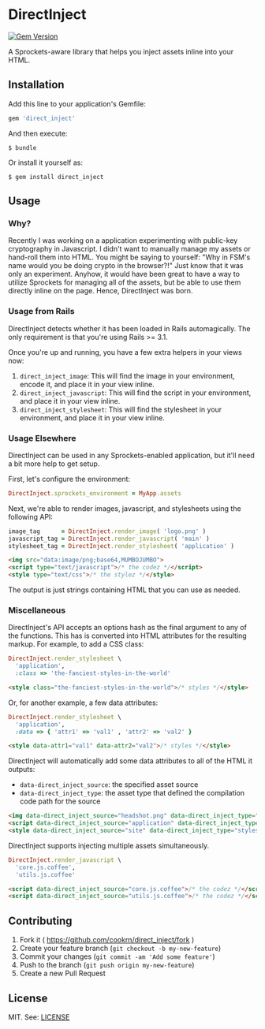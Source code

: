 DirectInject
============

[![Gem Version](https://badge.fury.io/rb/direct_inject.svg)](http://badge.fury.io/rb/direct_inject)

A Sprockets-aware library that helps you inject assets inline into your HTML.

## Installation

Add this line to your application's Gemfile:

```ruby
gem 'direct_inject'
```

And then execute:

    $ bundle

Or install it yourself as:

    $ gem install direct_inject

## Usage

### Why?

Recently I was working on a application experimenting with public-key
cryptography in Javascript. I didn't want to manually manage my assets
or hand-roll them into HTML. You might be saying to yourself: "Why in
FSM's name would you be doing crypto in the browser?!" Just know that it
was only an experiment. Anyhow, it would have been great to have a way
to utilize Sprockets for managing all of the assets, but be able to
use them directly inline on the page. Hence, DirectInject was born.

### Usage from Rails

DirectInject detects whether it has been loaded in Rails automagically.
The only requirement is that you're using Rails >= 3.1.

Once you're up and running, you have a few extra helpers in your views
now:

1. `direct_inject_image`: This will find the image in your environment,
    encode it, and place it in your view inline.
2. `direct_inject_javascript`: This will find the script in your environment,
    and place it in your view inline.
3. `direct_inject_stylesheet`: This will find the stylesheet in your environment,
    and place it in your view inline.

### Usage Elsewhere

DirectInject can be used in any Sprockets-enabled application, but it'll
need a bit more help to get setup.

First, let's configure the environment:

```ruby
DirectInject.sprockets_environment = MyApp.assets
```

Next, we're able to render images, javascript, and stylesheets using the
following API:

```ruby
image_tag      = DirectInject.render_image( 'logo.png' )
javascript_tag = DirectInject.render_javascript( 'main' )
stylesheet_tag = DirectInject.render_stylesheet( 'application' )
```

```html
<img src="data:image/png;base64,MUMBOJUMBO">
<script type="text/javascript">/* the codez */</script>
<style type="text/css">/* the stylez */</style>
```

The output is just strings containing HTML that you can use as needed.

### Miscellaneous

DirectInject's API accepts an options hash as the final argument to any
of the functions. This has is converted into HTML attributes for the
resulting markup. For example, to add a CSS class:

```ruby
DirectInject.render_stylesheet \
  'application',
  :class => 'the-fanciest-styles-in-the-world'
```

```html
<style class="the-fanciest-styles-in-the-world">/* styles */</style>
```

Or, for another example, a few data attributes:

```ruby
DirectInject.render_stylesheet \
  'application',
  :data => { 'attr1' => 'val1' , 'attr2' => 'val2' }
```

```html
<style data-attr1="val1" data-attr2="val2">/* styles */</style>
```

DirectInject will automatically add some data attributes to all of the
HTML it outputs:

* `data-direct_inject_source`: the specified asset source
* `data-direct_inject_type`: the asset type that defined the compilation code path for the source

```html
<img data-direct_inject_source="headshot.png" data-direct_inject_type="image">
<script data-direct_inject_source="application" data-direct_inject_type="javascript"></script>
<style data-direct_inject_source="site" data-direct_inject_type="stylesheet"></style>
```

DirectInject supports injecting multiple assets simultaneously.

```ruby
DirectInject.render_javascript \
  'core.js.coffee',
  'utils.js.coffee'
```

```html
<script data-direct_inject_source="core.js.coffee">/* the codez */</script>
<script data-direct_inject_source="utils.js.coffee">/* the codez */</script>
```

## Contributing

1. Fork it ( https://github.com/cookrn/direct_inject/fork )
2. Create your feature branch (`git checkout -b my-new-feature`)
3. Commit your changes (`git commit -am 'Add some feature'`)
4. Push to the branch (`git push origin my-new-feature`)
5. Create a new Pull Request

## License

MIT. See: [LICENSE](https://github.com/cookrn/direct_inject/blob/master/LICENSE)
